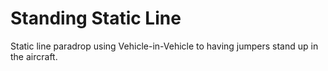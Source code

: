 # Standing Static Line

Static line paradrop using Vehicle-in-Vehicle to having jumpers stand up in the aircraft.